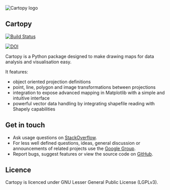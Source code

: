 ![Cartopy logo](http://scitools.org.uk/cartopy/docs/latest/_static/cartopy.png)

Cartopy
-------
[![Build Status](https://api.travis-ci.org/repositories/SciTools/cartopy.svg?branch=master)](https://travis-ci.org/SciTools/cartopy/branches)

[![DOI](https://zenodo.org/badge/5282596.svg)](https://zenodo.org/badge/latestdoi/5282596)

Cartopy is a Python package designed to make drawing maps for data analysis and visualisation easy.

It features:

 * object oriented projection definitions
 * point, line, polygon and image transformations between projections
 * integration to expose advanced mapping in Matplotlib with a simple and intuitive interface
 * powerful vector data handling by integrating shapefile reading with Shapely capabilities
 
Get in touch
------------
 * Ask usage questions on [StackOverflow](https://stackoverflow.com/questions/tagged/cartopy).
 * For less well defined questions, ideas, general discussion or announcements of related projects use the [Google Group](https://groups.google.com/forum/#!forum/scitools-iris).
 * Report bugs, suggest features or view the source code on [GitHub](https://github.com/SciTools/cartopy).

Licence
-------
Cartopy is licenced under GNU Lesser General Public License (LGPLv3).

